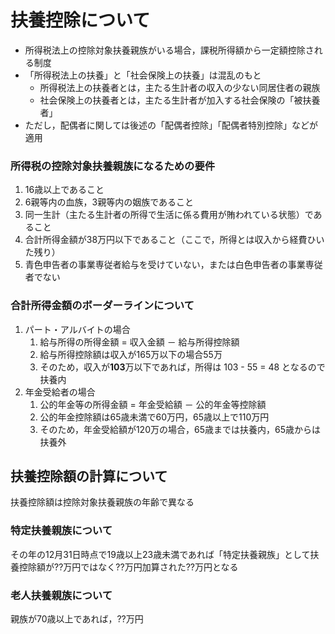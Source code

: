 # 扶養控除について

- 所得税法上の控除対象扶養親族がいる場合，課税所得額から一定額控除される制度
- 「所得税法上の扶養」と「社会保険上の扶養」は混乱のもと
    - 所得税法上の扶養者とは，主たる生計者の収入の少ない同居住者の親族
    - 社会保険上の扶養者とは，主たる生計者が加入する社会保険の「被扶養者」
- ただし，配偶者に関しては後述の「配偶者控除」「配偶者特別控除」などが適用

### 所得税の控除対象扶養親族になるための要件

1. 16歳以上であること
2. 6親等内の血族，3親等内の姻族であること
3. 同一生計（主たる生計者の所得で生活に係る費用が賄われている状態）であること
4. 合計所得金額が38万円以下であること（ここで，所得とは収入から経費ひいた残り）
5. 青色申告者の事業専従者給与を受けていない，または白色申告者の事業専従者でない

### 合計所得金額のボーダーラインについて

1. パート・アルバイトの場合
    1. 給与所得の所得金額 = 収入金額 － 給与所得控除額
    2. 給与所得控除額は収入が165万以下の場合55万
    3. そのため，収入が**103**万以下であれば，所得は 103 - 55 = 48 となるので扶養内
2. 年金受給者の場合
    1. 公的年金等の所得金額 = 年金受給額 － 公的年金等控除額
    2. 公的年金控除額は65歳未満で60万円，65歳以上で110万円
    3. そのため，年金受給額が120万の場合，65歳までは扶養内，65歳からは扶養外

## 扶養控除額の計算について

扶養控除額は控除対象扶養親族の年齢で異なる

### ****特定扶養親族について****

その年の12月31日時点で19歳以上23歳未満であれば「特定扶養親族」として扶養控除額が??万円ではなく??万円加算された??万円となる

### ****老人扶養親族について****

親族が70歳以上であれば，??万円